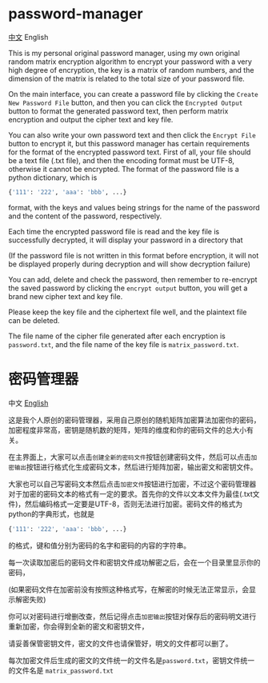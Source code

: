 # password-manager

[中文](#密码管理器) English

This is my personal original password manager, using my own original random matrix encryption algorithm to encrypt your password with a very high degree of encryption, the key is a matrix of random numbers, and the dimension of the matrix is related to the total size of your password file.

On the main interface, you can create a password file by clicking the `Create New Password File` button, and then you can click the `Encrypted Output` button to format the generated password text, then perform matrix encryption and output the cipher text and key file.  

You can also write your own password text and then click the `Encrypt File` button to encrypt it, but this password manager has certain requirements for the format of the encrypted password text. First of all, your file should be a text file (.txt file), and then the encoding format must be UTF-8, otherwise it cannot be encrypted. The format of the password file is a python dictionary, which is
```python
{'111': '222', 'aaa': 'bbb', ...}
```
format, with the keys and values being strings for the name of the password and the content of the password, respectively.

Each time the encrypted password file is read and the key file is successfully decrypted, it will display your password in a directory that  

(If the password file is not written in this format before encryption, it will not be displayed properly during decryption and will show decryption failure)  

You can add, delete and check the password, then remember to re-encrypt the saved password by clicking the `encrypt output` button, you will get a brand new cipher text and key file.  

Please keep the key file and the ciphertext file well, and the plaintext file can be deleted.  

The file name of the cipher file generated after each encryption is `password.txt`, and the file name of the key file is `matrix_password.txt`.

# 密码管理器

中文 [English](#password-manager)

这是我个人原创的密码管理器，采用自己原创的随机矩阵加密算法加密你的密码，加密程度非常高，密钥是随机数的矩阵，矩阵的维度和你的密码文件的总大小有关。

在主界面上，大家可以点击`创建全新的密码文件`按钮创建密码文件，然后可以点击`加密输出`按钮进行格式化生成密码文本，然后进行矩阵加密，输出密文和密钥文件。  

大家也可以自己写密码文本然后点击`加密文件`按钮进行加密，不过这个密码管理器对于加密的密码文本的格式有一定的要求。首先你的文件以文本文件为最佳(.txt文件)，然后编码格式一定要是UTF-8，否则无法进行加密。密码文件的格式为python的字典形式，也就是
```python
{'111': '222', 'aaa': 'bbb', ...}
```
的格式，键和值分别为密码的名字和密码的内容的字符串。

每一次读取加密后的密码文件和密钥文件成功解密之后，会在一个目录里显示你的密码，  

(如果密码文件在加密前没有按照这种格式写，在解密的时候无法正常显示，会显示解密失败)  

你可以对密码进行增删改查，然后记得点击`加密输出`按钮对保存后的密码明文进行重新加密，你会得到全新的密文和密钥文件，  

请妥善保管密钥文件，密文的文件也请保管好，明文的文件都可以删了。  

每次加密文件后生成的密文的文件统一的文件名是`password.txt`，密钥文件统一的文件名是  `matrix_password.txt`

